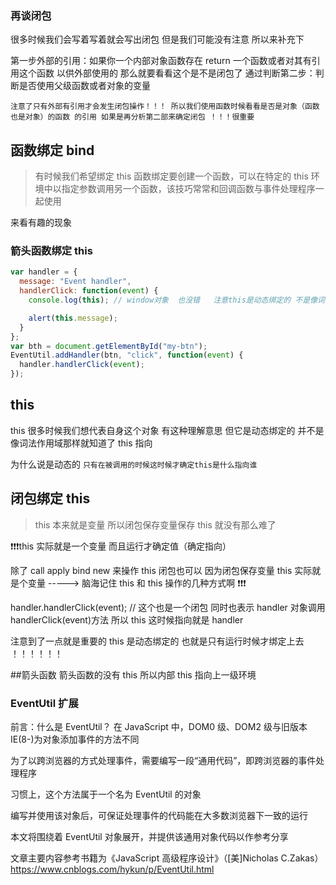 ### 再谈闭包

很多时候我们会写着写着就会写出闭包 但是我们可能没有注意 所以来补充下

第一步外部的引用：如果你一个内部对象函数存在 return 一个函数或者对其有引用这个函数 以供外部使用的 那么就要看看这个是不是闭包了 通过判断第二步：判断是否使用父级函数或者对象的变量

`注意了只有外部有引用才会发生闭包操作！！！ 所以我们使用函数时候看看是否是对象（函数也是对象）的函数 的引用 如果是再分析第二部来确定闭包 ！！！很重要`

## 函数绑定 bind

> 有时候我们希望绑定 this
> 函数绑定要创建一个函数，可以在特定的 this 环境中以指定参数调用另一个函数，该技巧常常和回调函数与事件处理程序一起使用

来看有趣的现象

### 箭头函数绑定 this

```javascript
var handler = {
  message: "Event handler",
  handlerClick: function(event) {
    console.log(this); // window对象  也没错   注意this是动态绑定的 不是像词法作用域那样 声明了就定在那里

    alert(this.message);
  }
};
var bth = document.getElementById("my-btn");
EventUtil.addHandler(btn, "click", function(event) {
  handler.handlerClick(event);
});
```

## this

this 很多时候我们想代表自身这个对象 有这种理解意思 但它是动态绑定的 并不是像词法作用域那样就知道了 this 指向

为什么说是动态的
`只有在被调用的时候这时候才确定this是什么指向谁`

## 闭包绑定 this

> this 本来就是变量 所以闭包保存变量保存 this 就没有那么难了

❗️❗️❗️this 实际就是一个变量 而且运行才确定值（确定指向）

除了 call apply bind new 来操作 this 闭包也可以 因为闭包保存变量 this 实际就是个变量 -----> 脑海记住 this 和 this 操作的几种方式啊 ❗️❗️❗️

handler.handlerClick(event); // 这个也是一个闭包 同时也表示 handler 对象调用 handlerClick(event)方法 所以 this 这时候指向就是 handler

注意到了一点就是重要的 this 是动态绑定的 也就是只有运行时候才绑定上去 ！！！！！！

##箭头函数
箭头函数的没有 this 所以内部 this 指向上一级环境

### EventUtil 扩展

前言：什么是 EventUtil？
在 JavaScript 中，DOM0 级、DOM2 级与旧版本 IE(8-)为对象添加事件的方法不同

为了以跨浏览器的方式处理事件，需要编写一段“通用代码”，即跨浏览器的事件处理程序

习惯上，这个方法属于一个名为 EventUtil 的对象

编写并使用该对象后，可保证处理事件的代码能在大多数浏览器下一致的运行

本文将围绕着 EventUtil 对象展开，并提供该通用对象代码以作参考分享

文章主要内容参考书籍为《JavaScript 高级程序设计》（[美]Nicholas C.Zakas）
https://www.cnblogs.com/hykun/p/EventUtil.html
